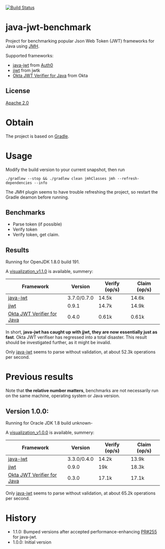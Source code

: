 [![Build Status](https://travis-ci.org/skjolber/java-jwt-benchmark.svg?branch=master)](https://travis-ci.org/skjolber/java-jwt-benchmark)

# java-jwt-benchmark
Project for benchmarking popular Json Web Token (JWT) frameworks for Java using [JMH].

Supported frameworks: 
  * [java-jwt] from [Auth0]
  * [jjwt] from jwtk
  * [Okta JWT Verifier for Java] from Okta

## License
[Apache 2.0]

# Obtain
The project is based on [Gradle].

# Usage
Modify the build version to your current snapshot, then run 

```
./gradlew --stop && ./gradlew clean jmhClasses jmh --refresh-dependencies --info
```

The JMH plugin seems to have trouble refreshing the project, so restart the Gradle deamon before running.
## Benchmarks

  * Parse token (if possible)
  * Verify token
  * Verify token, get claim.

## Results
Running for OpenJDK 1.8.0 build 191.

A [visualization_v1.1.0] is available, summery:

| Framework | Version | Verify (op/s) | Claim (op/s) |
| --------- | ----- |----- | ----- |
|[java-jwt] | 3.7.0/0.7.0 | 14.5k | 14.6k |
|[jjwt] | 0.9.1 | 14.7k | 14.9k |
|[Okta JWT Verifier for Java]| 0.4.0 | 0.61k | 0.61k |

In short, **java-jwt has caught up with jjwt, they are now essentially just as fast**. 
Okta JWT verifiser has regressed into a total disaster. This result should be investigated further, as it might be invalid.

Only [java-jwt] seems to parse without validation, at about 52.3k operations per second.

# Previous results
Note that **the relative number matters**, benchmarks are not necessarily run on the same machine, operating system or Java version.

## Version 1.0.0:

Running for Oracle JDK 1.8 build unknown-

A [visualization_v1.0.0] is available, summery:

| Framework | Version | Verify (op/s) | Claim (op/s) |
| --------- | ----- |----- | ----- |
|[java-jwt] | 3.3.0/0.4.0 | 14.2k | 13.9k |
|[jjwt] | 0.9.0 | 19k | 18.3k |
|[Okta JWT Verifier for Java]| 0.3.0 | 17.1k | 17.1k |

Only [java-jwt] seems to parse without validation, at about 65.2k operations per second.

# History

 - 1.1.0: Bumped versions after accepted performance-enhancing [PR#255] for java-jwt.
 - 1.0.0: Initial version

[Apache 2.0]:          			http://www.apache.org/licenses/LICENSE-2.0.html
[issue-tracker]:       			https://github.com/skjolber/java-jwt-benchmark/issues
[Gradle]:              		 	https://gradle.org/
[java-jwt]:						https://github.com/auth0/java-jwt
[Auth0]:						https://auth0.com
[JMH]:							http://openjdk.java.net/projects/code-tools/jmh/
[jjwt]:							https://github.com/jwtk/jjwt
[Okta JWT Verifier for Java]: 	https://github.com/okta/okta-jwt-verifier-java
[visualization_v1.0.0]:			https://skjolber.github.io/java-jwt-benchmark/jmh_v1.0.0/index.html
[visualization_v1.1.0]:			https://skjolber.github.io/java-jwt-benchmark/jmh_v1.1.0/index.html
[PR#255]:				https://github.com/auth0/java-jwt/pull/255
